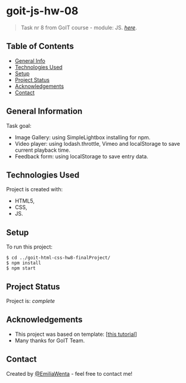 # goit-js-hw-08

> Task nr 8 from GoIT course - module: JS.
> [_here_](https://emiliawenta.github.io/goit-js-hw-08/).

## Table of Contents

- [General Info](#general-information)
- [Technologies Used](#technologies-used)
- [Setup](#setup)
- [Project Status](#project-status)
- [Acknowledgements](#acknowledgements)
- [Contact](#contact)
<!-- * [License](#license) -->

## General Information

Task goal:
  - Image Gallery: using  SimpleLightbox installing for npm.
  - Video player: using lodash.throttle, Vimeo and localStorage to save current playback time.
  - Feedback form: using localStorage to save entry data.

## Technologies Used

Project is created with:
- HTML5,
- CSS,
- JS.
  
## Setup

To run this project:

```
$ cd ../goit-html-css-hw8-finalProject/
$ npm install
$ npm start
```

## Project Status

Project is: _complete_

## Acknowledgements

- This project was based on template:
 [[this tutorial](https://github.com/goitacademy/parcel-project-template)]
- Many thanks for GoIT Team.

## Contact
Created by [@EmiliaWenta](https://github.com/EmiliaWenta) - feel free to contact me!
